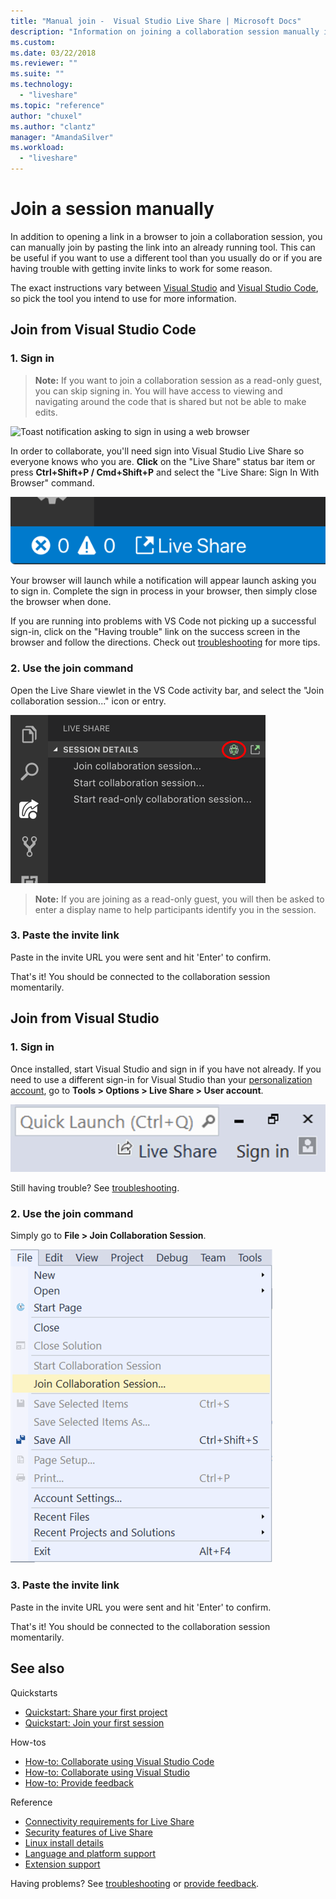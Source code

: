 ```yaml
---
title: "Manual join -  Visual Studio Live Share | Microsoft Docs"
description: "Information on joining a collaboration session manually in Visual Studio Live share."
ms.custom:
ms.date: 03/22/2018
ms.reviewer: ""
ms.suite: ""
ms.technology: 
  - "liveshare"
ms.topic: "reference"
author: "chuxel"
ms.author: "clantz"
manager: "AmandaSilver"
ms.workload: 
  - "liveshare"
---
```

# Join a session manually

In addition to opening a link in a browser to join a collaboration session, you can manually join by pasting the link into an already running tool. This can be useful if you want to use a different tool than you usually do or if you are having trouble with getting invite links to work for some reason.

The exact instructions vary between [Visual Studio](#join-from-visual-studio) and [Visual Studio Code](#join-from-visual-studio-code), so pick the tool you intend to use for more information.

## Join from Visual Studio Code

### 1. Sign in

>**Note:** If you want to join a collaboration session as a read-only guest, you can skip signing in. You will have access to viewing and navigating around the code that is shared but not be able to make edits.

![Toast notification asking to sign in using a web browser](../media/vscode-sign-in-toast.png)

In order to collaborate, you'll need sign into Visual Studio Live Share so everyone knows who you are. **Click** on the "Live Share" status bar item or press **Ctrl+Shift+P / Cmd+Shift+P** and select the "Live Share: Sign In With Browser" command.

![VS Code sign in button](../media/vscode-sign-in-button.png)

Your browser will launch while a notification will appear launch asking you to sign in. Complete the sign in process in your browser, then simply close the browser when done.

If you are running into problems with VS Code not picking up a successful sign-in, click on the "Having trouble" link on the success screen in the browser and follow the directions. Check out [troubleshooting](../troubleshooting.md#sign-in) for more tips.

### 2. Use the join command

Open the Live Share viewlet in the VS Code activity bar, and select the "Join collaboration session..." icon or entry.

![Join viewlet icon](../media/vscode-join-viewlet.png)

>**Note:** If you are joining as a read-only guest, you will then be asked to enter a display name to help participants identify you in the session.

### 3. Paste the invite link

Paste in the invite URL you were sent and hit 'Enter' to confirm.

That's it! You should be connected to the collaboration session momentarily.

## Join from Visual Studio

### 1. Sign in

Once installed, start Visual Studio and sign in if you have not already. If you need to use a different sign-in for Visual Studio than your [personalization account](https://docs.microsoft.com/en-us/visualstudio/ide/signing-in-to-visual-studio), go to **Tools &gt; Options &gt; Live Share &gt; User account**.

![VS sign in](../media/vs-sign-in-button.png)

Still having trouble? See [troubleshooting](../troubleshooting.md#sign-in).

### 2. Use the join command

Simply go to **File > Join Collaboration Session**.

![VS Join menu](../media/vs-join.png)

### 3. Paste the invite link

Paste in the invite URL you were sent and hit 'Enter' to confirm.

That's it! You should be connected to the collaboration session momentarily.

## See also

Quickstarts

- [Quickstart: Share your first project](../quickstart/share.md)
- [Quickstart: Join your first session](../quickstart/join.md)

How-tos

- [How-to: Collaborate using Visual Studio Code](../use/vscode.md)
- [How-to: Collaborate using Visual Studio](../use/vs.md)
- [How-to: Provide feedback](../support.md)

Reference

- [Connectivity requirements for Live Share](connectivity.md)
- [Security features of Live Share](security.md)
- [Linux install details](linux.md)
- [Language and platform support](platform-support.md)
- [Extension support](extensions.md)

Having problems? See [troubleshooting](../troubleshooting.md) or [provide feedback](../support.md).
